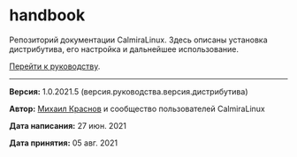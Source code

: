 # handbook

Репозиторий документации CalmiraLinux. Здесь описаны установка дистрибутива, его настройка и дальнейшее использование.

[Перейти к руководству](site/index.html).

***

**Версия:** 1.0.2021.5 (версия.руководства.версия.дистрибутива)

**Автор:** [Михаил Краснов](https://github.com/Linuxoid85) и сообщество пользователей CalmiraLinux

**Дата написания:** 27 июн. 2021

**Дата принятия:** 05 авг. 2021
